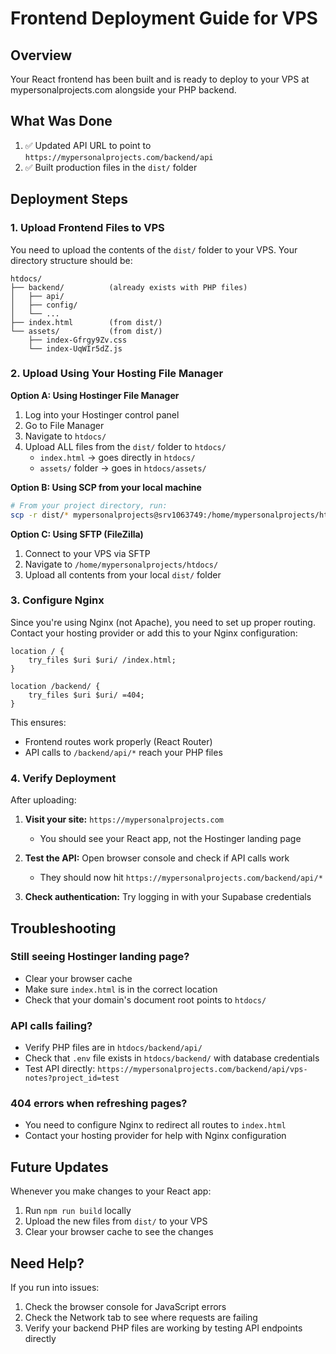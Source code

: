 # Frontend Deployment Guide for VPS

## Overview
Your React frontend has been built and is ready to deploy to your VPS at mypersonalprojects.com alongside your PHP backend.

## What Was Done
1. ✅ Updated API URL to point to `https://mypersonalprojects.com/backend/api`
2. ✅ Built production files in the `dist/` folder

## Deployment Steps

### 1. Upload Frontend Files to VPS

You need to upload the contents of the `dist/` folder to your VPS. Your directory structure should be:

```
htdocs/
├── backend/          (already exists with PHP files)
│   ├── api/
│   ├── config/
│   └── ...
├── index.html        (from dist/)
└── assets/           (from dist/)
    ├── index-Gfrgy9Zv.css
    └── index-UqWIr5dZ.js
```

### 2. Upload Using Your Hosting File Manager

**Option A: Using Hostinger File Manager**
1. Log into your Hostinger control panel
2. Go to File Manager
3. Navigate to `htdocs/`
4. Upload ALL files from the `dist/` folder to `htdocs/`
   - `index.html` → goes directly in `htdocs/`
   - `assets/` folder → goes in `htdocs/assets/`

**Option B: Using SCP from your local machine**
```bash
# From your project directory, run:
scp -r dist/* mypersonalprojects@srv1063749:/home/mypersonalprojects/htdocs/
```

**Option C: Using SFTP (FileZilla)**
1. Connect to your VPS via SFTP
2. Navigate to `/home/mypersonalprojects/htdocs/`
3. Upload all contents from your local `dist/` folder

### 3. Configure Nginx

Since you're using Nginx (not Apache), you need to set up proper routing. Contact your hosting provider or add this to your Nginx configuration:

```nginx
location / {
    try_files $uri $uri/ /index.html;
}

location /backend/ {
    try_files $uri $uri/ =404;
}
```

This ensures:
- Frontend routes work properly (React Router)
- API calls to `/backend/api/*` reach your PHP files

### 4. Verify Deployment

After uploading:

1. **Visit your site:** `https://mypersonalprojects.com`
   - You should see your React app, not the Hostinger landing page

2. **Test the API:** Open browser console and check if API calls work
   - They should now hit `https://mypersonalprojects.com/backend/api/*`

3. **Check authentication:** Try logging in with your Supabase credentials

## Troubleshooting

### Still seeing Hostinger landing page?
- Clear your browser cache
- Make sure `index.html` is in the correct location
- Check that your domain's document root points to `htdocs/`

### API calls failing?
- Verify PHP files are in `htdocs/backend/api/`
- Check that `.env` file exists in `htdocs/backend/` with database credentials
- Test API directly: `https://mypersonalprojects.com/backend/api/vps-notes?project_id=test`

### 404 errors when refreshing pages?
- You need to configure Nginx to redirect all routes to `index.html`
- Contact your hosting provider for help with Nginx configuration

## Future Updates

Whenever you make changes to your React app:

1. Run `npm run build` locally
2. Upload the new files from `dist/` to your VPS
3. Clear your browser cache to see the changes

## Need Help?

If you run into issues:
1. Check the browser console for JavaScript errors
2. Check the Network tab to see where requests are failing
3. Verify your backend PHP files are working by testing API endpoints directly
